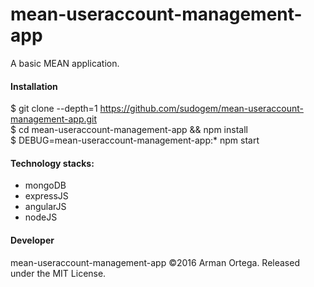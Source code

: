 # mean-useraccount-management-app    
A basic MEAN application.    

#### Installation  
$ git clone --depth=1 https://github.com/sudogem/mean-useraccount-management-app.git      
$ cd mean-useraccount-management-app && npm install    
$ DEBUG=mean-useraccount-management-app:* npm start    

#### Technology stacks:  
* mongoDB      
* expressJS  
* angularJS     
* nodeJS    


#### Developer    
mean-useraccount-management-app &copy;2016 Arman Ortega. Released under the MIT License.    
